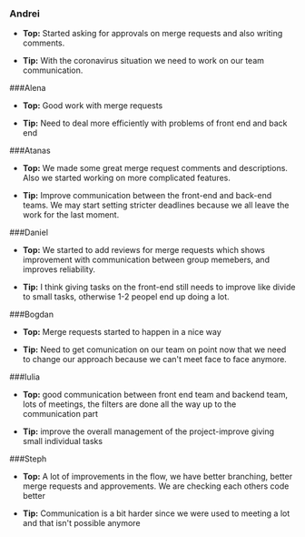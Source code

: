 ### Andrei
- **Top:** Started asking for approvals on merge requests and also writing comments.

- **Tip:** With the coronavirus situation we need to work on our team communication.

###Alena 
- **Top:** Good work with merge requests

- **Tip:** Need to deal more efficiently with problems of front end and back end

###Atanas
- **Top:** We made some great merge request comments and descriptions. Also we started working on more complicated features. 

- **Tip:** Improve communication between the front-end and back-end teams. We may start setting stricter deadlines because we all leave the work for the last moment.

###Daniel
- **Top:** We started to add reviews for merge requests which shows improvement with communication between group memebers, and improves reliability.

- **Tip:** I think giving tasks on the front-end still needs to improve like divide to small tasks, otherwise 1-2 peopel end up doing a lot.

###Bogdan
- **Top:** Merge requests started to happen in a nice way

- **Tip:** Need to get comunication on our team on point now that we need to change our approach because we can't meet face to face anymore.

###Iulia
- **Top:** good communication between front end team and backend team, lots of meetings, the filters are done all the way up to the communication part 

- **Tip:** improve the overall management of the project-improve giving small individual tasks

###Steph
- **Top:** A lot of improvements in the flow, we have better branching, better merge requests and approvements. We are checking each others code better

- **Tip:** Communication is a bit harder since we were used to meeting a lot and that isn't possible anymore